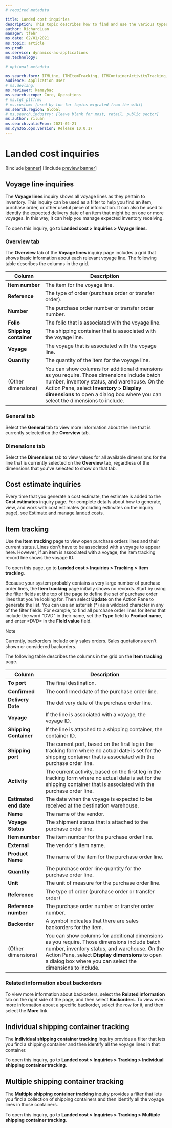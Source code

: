 ```yaml
---
# required metadata

title: Landed cost inquiries
description: This topic describes how to find and use the various types of inquiries that are available for the Landed cost module.
author: RichardLuan
manager: tfehr
ms.date: 02/01/2021
ms.topic: article
ms.prod: 
ms.service: dynamics-ax-applications
ms.technology: 

# optional metadata

ms.search.form: ITMLine, ITMItemTracking, ITMContainerActivityTracking, ITMContainerTracking
audience: Application User
# ms.devlang: 
ms.reviewer: kamaybac
ms.search.scope: Core, Operations
# ms.tgt_pltfrm: 
# ms.custom: [used by loc for topics migrated from the wiki]
ms.search.region: Global
# ms.search.industry: [leave blank for most, retail, public sector]
ms.author: riluan
ms.search.validFrom: 2021-02-21
ms.dyn365.ops.version: Release 10.0.17
---
```


# Landed cost inquiries

[!include [banner](../../includes/banner.md)]
[!include [preview banner](../includes/preview-banner.md)]

## Voyage line inquiries

The **Voyage lines** inquiry shows all voyage lines as they pertain to inventory. This inquiry can be used as a filter to help you find an item, purchase order, or other useful piece of information. It can also be used to identify the expected delivery date of an item that might be on one or more voyages. In this way, it can help you manage expected inventory receiving.

To open this inquiry, go to **Landed cost \> Inquiries \> Voyage lines**.

### Overview tab

The **Overview** tab of the **Voyage lines** inquiry page includes a grid that shows basic information about each relevant voyage line. The following table describes the columns in the grid.

| Column | Description |
|---|---|
| **Item number** | The item for the voyage line. |
| **Reference** | The type of order (purchase order or transfer order). |
| **Number** | The purchase order number or transfer order number. |
| **Folio** | The folio that is associated with the voyage line. |
| **Shipping container** | The shipping container that is associated with the voyage line. |
| **Voyage** | The voyage that is associated with the voyage line. |
| **Quantity** | The quantity of the item for the voyage line. |
| (Other dimensions) | You can show columns for additional dimensions as you require. Those dimensions include batch number, inventory status, and warehouse. On the Action Pane, select **Inventory \> Display dimensions** to open a dialog box where you can select the dimensions to include. |

### General tab

Select the **General** tab to view more information about the line that is currently selected on the **Overview** tab.

### Dimensions tab

Select the **Dimensions** tab to view values for all available dimensions for the line that is currently selected on the **Overview** tab, regardless of the dimensions that you've selected to show on that tab.

## Cost estimate inquiries

Every time that you generate a cost estimate, the estimate is added to the **Cost estimates** inquiry page. For complete details about how to generate, view, and work with cost estimates (including estimates on the inquiry page), see [Estimate and manage landed costs](estimate-manage-landed-costs.md).

## Item tracking

Use the **Item tracking** page to view open purchase orders lines and their current status. Lines don't have to be associated with a voyage to appear here. However, if an item is associated with a voyage, the item tracking record line shows the voyage ID.

To open this page, go to **Landed cost \> Inquiries \> Tracking \> Item tracking**.

Because your system probably contains a very large number of purchase order lines, the **Item tracking** page initially shows no records. Start by using the filter fields at the top of the page to define the set of purchase order lines that you're looking for. Then select **Update** on the Action Pane to generate the list. You can use an asterisk (\*) as a wildcard character in any of the filter fields. For example, to find all purchase order lines for items that include the word "DVD" in their name, set the **Type** field to **Product name**, and enter *\*DVD\** in the **Field value** field.

> [!NOTE]
> Currently, backorders include only sales orders. Sales quotations aren't shown or considered backorders.

The following table describes the columns in the grid on the **Item tracking** page.

| Column | Description |
|---|---|
| **To port** | The final destination. |
| **Confirmed** | The confirmed date of the purchase order line. |
| **Delivery Date** | The delivery date of the purchase order line. |
| **Voyage** | If the line is associated with a voyage, the voyage ID. |
| **Shipping Container** | If the line is attached to a shipping container, the container ID. |
| **Shipping port** | The current port, based on the first leg in the tracking form where no actual date is set for the shipping container that is associated with the purchase order line. |
| **Activity** | The current activity, based on the first leg in the tracking form where no actual date is set for the shipping container that is associated with the purchase order line. |
| **Estimated end date** | The date when the voyage is expected to be received at the destination warehouse. |
| **Name** | The name of the vendor. |
| **Voyage Status** | The shipment status that is attached to the purchase order line. |
| **Item number** | The item number for the purchase order line. |
| **External** | The vendor's item name. |
| **Product Name** | The name of the item for the purchase order line. |
| **Quantity** | The purchase order line quantity for the purchase order line. |
| **Unit** | The unit of measure for the purchase order line. |
| **Reference** | The type of order (purchase order or transfer order) |
| **Reference number** | The purchase order number or transfer order number. |
| **Backorder** | A symbol indicates that there are sales backorders for the item. |
| (Other dimensions) | You can show columns for additional dimensions as you require. Those dimensions include batch number, inventory status, and warehouse. On the Action Pane, select **Display dimensions** to open a dialog box where you can select the dimensions to include. |

### Related information about backorders

To view more information about backorders, select the **Related information** tab on the right side of the page, and then select **Backorders**. To view even more information about a specific backorder, select the row for it, and then select the **More** link.

## Individual shipping container tracking

The **Individual shipping container tracking** inquiry provides a filter that lets you find a shipping container and then identify all the voyage lines in that container.

To open this inquiry, go to **Landed cost \> Inquiries \> Tracking \> Individual shipping container tracking**.

## Multiple shipping container tracking

The **Multiple shipping container tracking** inquiry provides a filter that lets you find a collection of shipping containers and then identify all the voyage lines in those containers.

To open this inquiry, go to **Landed cost \> Inquiries \> Tracking \> Multiple shipping container tracking**.
